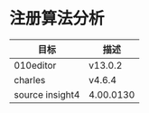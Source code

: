 # 注册算法分析

| 目标            | 描述             |
| --------------- | ---------------- |
| 010editor       | v13.0.2          |
| charles         | v4.6.4           |
| source insight4 | 4.00.0130        |
